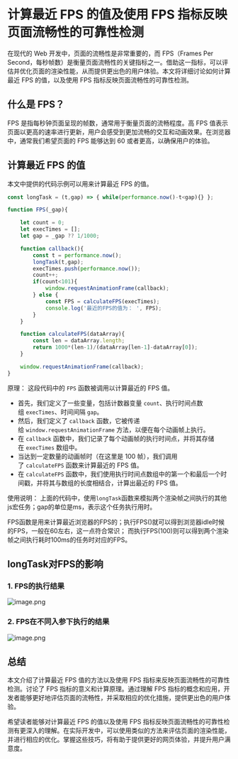 # 计算最近 FPS 的值及使用 FPS 指标反映页面流畅性的可靠性检测

在现代的 Web 开发中，页面的流畅性是非常重要的，而 FPS（Frames Per Second，每秒帧数）是衡量页面流畅性的关键指标之一。借助这一指标，可以评估并优化页面的渲染性能，从而提供更出色的用户体验。本文将详细讨论如何计算最近 FPS 的值，以及使用 FPS 指标反映页面流畅性的可靠性检测。

## 什么是 FPS？

FPS 是指每秒钟页面呈现的帧数，通常用于衡量页面的流畅程度。高 FPS 值表示页面以更高的速率进行更新，用户会感受到更加流畅的交互和动画效果。在浏览器中，通常我们希望页面的 FPS 能够达到 60 或者更高，以确保用户的体验。

## 计算最近 FPS 的值

本文中提供的代码示例可以用来计算最近 FPS 的值。

```js
const longTask = (t,gap) => { while(performance.now()-t<gap){} };

function FPS(_gap){

    let count = 0;
    let execTimes = [];
    let gap = _gap ?? 1/1000;

    function callback(){
        const t = performance.now();
        longTask(t,gap);
        execTimes.push(performance.now());
        count++;
        if(count<101){
            window.requestAnimationFrame(callback);
        } else {
            const FPS = calculateFPS(execTimes);
            console.log('最近的FPS的值为： ', FPS);
        }
    }

    function calculateFPS(dataArray){
        const len = dataArray.length;
        return 1000*(len-1)/(dataArray[len-1]-dataArray[0]);
    }

    window.requestAnimationFrame(callback);
}
```

原理：
这段代码中的 `FPS` 函数被调用以计算最近的 FPS 值。

-   首先，我们定义了一些变量，包括计数器变量 `count`、执行时间点数组 `execTimes`、时间间隔 `gap`。
-   然后，我们定义了 `callback` 函数，它被传递给 `window.requestAnimationFrame` 方法，以便在每个动画帧上执行。
-   在 `callback` 函数中，我们记录了每个动画帧的执行时间点，并将其存储在 `execTimes` 数组中。
-   当达到一定数量的动画帧时（在这里是 100 帧），我们调用了 `calculateFPS` 函数来计算最近的 FPS 值。
-   在 `calculateFPS` 函数中，我们使用执行时间点数组中的第一个和最后一个时间戳，并将其与数组的长度相结合，计算出最近的 FPS 值。

使用说明：
上面的代码中，使用`longTask`函数来模拟两个渲染帧之间执行的其他js宏任务；gap的单位是ms，表示这个任务执行用时。

FPS函数是用来计算最近浏览器的FPS的；执行FPS()就可以得到浏览器idle时候的FPS，一般在60左右，这一点符合常识； 而执行FPS(100)则可以得到两个渲染帧之间执行耗时100ms的任务时对应的FPS。

## longTask对FPS的影响
### 1. FPS的执行结果

![image.png](https://p3-juejin.byteimg.com/tos-cn-i-k3u1fbpfcp/bd53df768d83481fb0287badfbd4c6be~tplv-k3u1fbpfcp-jj-mark:0:0:0:0:q75.image#?w=340&h=91&s=3489&e=png&b=ffffff)
### 2. FPS在不同入参下执行的结果

![image.png](https://p3-juejin.byteimg.com/tos-cn-i-k3u1fbpfcp/2d307f40b6594966af36943a4fab46b1~tplv-k3u1fbpfcp-jj-mark:0:0:0:0:q75.image#?w=372&h=647&s=30233&e=png&b=ffffff)

## 总结

本文介绍了计算最近 FPS 值的方法以及使用 FPS 指标来反映页面流畅性的可靠性检测。讨论了 FPS 指标的意义和计算原理。通过理解 FPS 指标的概念和应用，开发者能够更好地评估页面的流畅性，并采取相应的优化措施，提供更出色的用户体验。

希望读者能够对计算最近 FPS 的值以及使用 FPS 指标反映页面流畅性的可靠性检测有更深入的理解。在实际开发中，可以使用类似的方法来评估页面的渲染性能，并进行相应的优化。掌握这些技巧，将有助于提供更好的网页体验，并提升用户满意度。